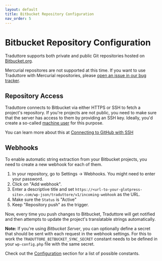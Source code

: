 ```yaml
---
layout: default
title: Bitbucket Repository Configuration
nav_order: 5
---
```


#  Bitbucket Repository Configuration

Traduttore supports both private and public Git repositories hosted on [Bitbucket.org](https:/bitbucket.org).

Mercurial repositores are not supported at this time. If you want to use Traduttore with Mercurial repositories, please [open an issue in our bug tracker](https://github.com/wearerequired/traduttore/issues).

## Repository Access

Traduttore connects to Bitbucket via either HTTPS or SSH to fetch a project's repository. If you're projects are not public, you need to make sure that the server has access to them by providing an SSH key. Ideally, you'd create a so-called [machine user](https://developer.github.com/v3/guides/managing-deploy-keys/#machine-users) for this purpose.

You can learn more about this at [Connecting to GitHub with SSH](https://help.github.com/articles/connecting-to-github-with-ssh/)

## Webhooks

To enable automatic string extraction from your Bitbucket projects, you need to create a new webhook for each of them.

1. In your repository, go to Settings -> Webhooks. You might need to enter your password.
2. Click on "Add webhook".
3. Enter a descriptive title and set `https://<url-to-your-glotpress-site>.com/wp-json/traduttore/v1/incoming-webhook` as the URL.
5. Make sure the `Status` is "Active"
6. Keep "Repository push" as the trigger.

Now, every time you push changes to Bitbucket, Traduttore will get notified and then attempts to update the project's translatable strings automatically.

**Note:** If you're using *Bitbucket Server*, you can optionally define a secret that should be sent with each request in the webhook settings. For this to work the `TRADUTTORE_BITBUCKET_SYNC_SECRET` constant needs to be defined in your `wp-config.php` file with the same secret.

Check out the [Configuration](configuration.md) section for a list of possible constants.
